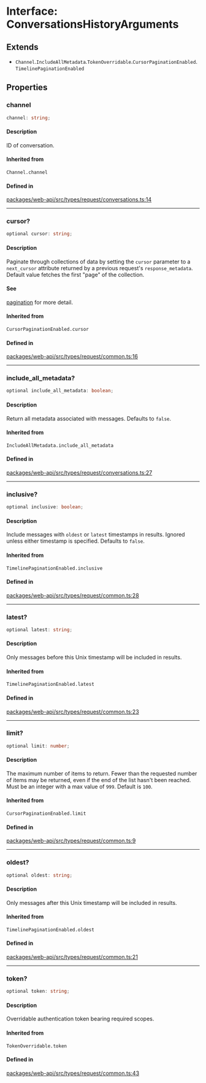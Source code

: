# Interface: ConversationsHistoryArguments

## Extends

- `Channel`.`IncludeAllMetadata`.`TokenOverridable`.`CursorPaginationEnabled`.`TimelinePaginationEnabled`

## Properties

### channel

```ts
channel: string;
```

#### Description

ID of conversation.

#### Inherited from

`Channel.channel`

#### Defined in

[packages/web-api/src/types/request/conversations.ts:14](https://github.com/slackapi/node-slack-sdk/blob/7b348598b763c2b7545d1042b5f0429775cfa62c/packages/web-api/src/types/request/conversations.ts#L14)

***

### cursor?

```ts
optional cursor: string;
```

#### Description

Paginate through collections of data by setting the `cursor` parameter to a `next_cursor` attribute
returned by a previous request's `response_metadata`.
Default value fetches the first "page" of the collection.

#### See

[pagination](https://api.slack.com/docs/pagination) for more detail.

#### Inherited from

`CursorPaginationEnabled.cursor`

#### Defined in

[packages/web-api/src/types/request/common.ts:16](https://github.com/slackapi/node-slack-sdk/blob/7b348598b763c2b7545d1042b5f0429775cfa62c/packages/web-api/src/types/request/common.ts#L16)

***

### include\_all\_metadata?

```ts
optional include_all_metadata: boolean;
```

#### Description

Return all metadata associated with messages. Defaults to `false`.

#### Inherited from

`IncludeAllMetadata.include_all_metadata`

#### Defined in

[packages/web-api/src/types/request/conversations.ts:27](https://github.com/slackapi/node-slack-sdk/blob/7b348598b763c2b7545d1042b5f0429775cfa62c/packages/web-api/src/types/request/conversations.ts#L27)

***

### inclusive?

```ts
optional inclusive: boolean;
```

#### Description

Include messages with `oldest` or `latest` timestamps in results.
Ignored unless either timestamp is specified. Defaults to `false`.

#### Inherited from

`TimelinePaginationEnabled.inclusive`

#### Defined in

[packages/web-api/src/types/request/common.ts:28](https://github.com/slackapi/node-slack-sdk/blob/7b348598b763c2b7545d1042b5f0429775cfa62c/packages/web-api/src/types/request/common.ts#L28)

***

### latest?

```ts
optional latest: string;
```

#### Description

Only messages before this Unix timestamp will be included in results.

#### Inherited from

`TimelinePaginationEnabled.latest`

#### Defined in

[packages/web-api/src/types/request/common.ts:23](https://github.com/slackapi/node-slack-sdk/blob/7b348598b763c2b7545d1042b5f0429775cfa62c/packages/web-api/src/types/request/common.ts#L23)

***

### limit?

```ts
optional limit: number;
```

#### Description

The maximum number of items to return. Fewer than the requested number of items may be returned,
even if the end of the list hasn't been reached. Must be an integer with a max value of `999`. Default is `100`.

#### Inherited from

`CursorPaginationEnabled.limit`

#### Defined in

[packages/web-api/src/types/request/common.ts:9](https://github.com/slackapi/node-slack-sdk/blob/7b348598b763c2b7545d1042b5f0429775cfa62c/packages/web-api/src/types/request/common.ts#L9)

***

### oldest?

```ts
optional oldest: string;
```

#### Description

Only messages after this Unix timestamp will be included in results.

#### Inherited from

`TimelinePaginationEnabled.oldest`

#### Defined in

[packages/web-api/src/types/request/common.ts:21](https://github.com/slackapi/node-slack-sdk/blob/7b348598b763c2b7545d1042b5f0429775cfa62c/packages/web-api/src/types/request/common.ts#L21)

***

### token?

```ts
optional token: string;
```

#### Description

Overridable authentication token bearing required scopes.

#### Inherited from

`TokenOverridable.token`

#### Defined in

[packages/web-api/src/types/request/common.ts:43](https://github.com/slackapi/node-slack-sdk/blob/7b348598b763c2b7545d1042b5f0429775cfa62c/packages/web-api/src/types/request/common.ts#L43)

